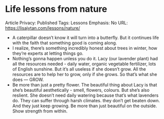 # Life lessons from nature

Article Privacy: Published
Tags: Lessons
Emphasis: No
URL: https://lisajytan.com/lessons/nature/

- A caterpillar doesn’t know it will turn into a butterfly. But it continues life with the faith that something good is coming along.
- I realize, there’s something incredibly honest about trees in winter, how they’re experts at letting things go.
- Nothing’s gonna happen unless you do it. Lacy (our lavender plant) had all the resources needed - daily water, organic vegetable fertilizer, lots of English sunshine. But it’s all useless if she doesn’t grow. All the resources are to help her to grow, only if she grows. So that’s what she does — GROW.
- Be more than just a pretty flower. The beautiful thing about Lacy is that she’s beautiful aesthetically - smell, flowers, colours. But she’s also reslient. She doesn’t need daily watering because that’s what lavenders do. They can suffer through harsh climates. they don’t get beaten down. And they just keep growing. Be more than just beautiful on the outside. Show strength from within.